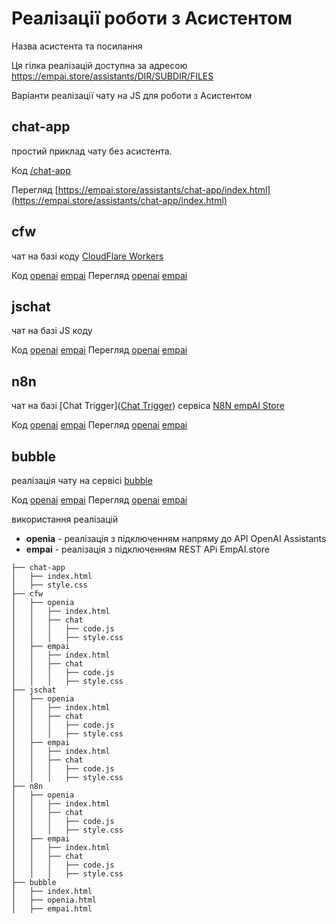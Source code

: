 #   Реалізації роботи з Асистентом
Назва асистента та посилання

Ця гілка реалізацій доступна за адресою https://empai.store/assistants/DIR/SUBDIR/FILES

Варіанти реалізації чату на JS для роботи з Асистентом

## chat-app
простий приклад чату без асистента.

Код [/chat-app](chat-app)

Перегляд [https://empai.store/assistants/chat-app/index.html](https://empai.store/assistants/chat-app/index.html)


## cfw
чат на базі коду  [CloudFlare Workers](https://workers.cloudflare.com)

Код [openai](cfw/openai) [empai](cfw/empai) Перегляд [openai](https://empai.store/assistants/cfw/openai/index.html) [empai](https://empai.store/assistants/cfw/empai/index.html)


## jschat
чат на базі JS коду  

Код [openai](jschat/openai) [empai](jschat/empai) Перегляд [openai](https://empai.store/assistants/jschat/openai/index.html) [empai](https://empai.store/assistants/jschat/empai/index.html)


## n8n
чат на базі [Chat Trigger]([Chat Trigger](https://docs.n8n.io/integrations/builtin/core-nodes/n8n-nodes-langchain.chattrigger/))  сервіса [N8N empAI Store](https://n8n.empai.store/)

Код [openai](n8n/openai) [empai](n8n/empai) Перегляд [openai](https://empai.store/assistants/n8n/openai/index.html) [empai](https://empai.store/assistants/n8n/empai/index.html)


## bubble
реалізація чату на сервісі [bubble](https://bubble.io/)

Код [openai](n8n/bubble) [empai](n8n/bubble) Перегляд [openai](https://empai.store/assistants/bubble/openai.html) [empai](https://empai.store/assistants/bubble.html)

використання реалізацій
 - **openia** - реалізація з підключенням напряму до API OpenAI Assistants 
 - **empai** - реалізація з підключенням  REST APi EmpAI.store

~~~ tree
├── chat-app
│   ├── index.html
│   ├── style.css
├── cfw
│   ├── openia
│   │   ├── index.html
│   │   ├── chat
│   │   │   ├── code.js
│   │   │   ├── style.css
│   ├── empai
│   │   ├── index.html
│   │   ├── chat
│   │   │   ├── code.js
│   │   │   ├── style.css
├── jschat
│   ├── openia
│   │   ├── index.html
│   │   ├── chat
│   │   │   ├── code.js
│   │   │   ├── style.css
│   ├── empai
│   │   ├── index.html
│   │   ├── chat
│   │   │   ├── code.js
│   │   │   ├── style.css
├── n8n
│   ├── openia
│   │   ├── index.html
│   │   ├── chat
│   │   │   ├── code.js
│   │   │   ├── style.css
│   ├── empai
│   │   ├── index.html
│   │   ├── chat
│   │   │   ├── code.js
│   │   │   ├── style.css
├── bubble
│   ├── index.html
│   ├── openia.html
│   ├── empai.html

~~~
